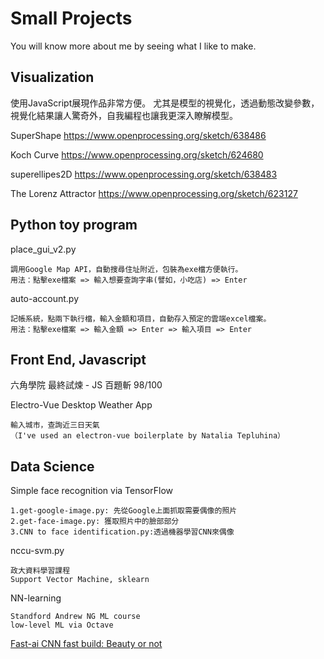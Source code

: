 # Small Projects

You will know more about me by seeing what I like to make.

## Visualization

使用JavaScript展現作品非常方便。
尤其是模型的視覺化，透過動態改變參數，視覺化結果讓人驚奇外，自我編程也讓我更深入瞭解模型。

SuperShape
<https://www.openprocessing.org/sketch/638486>

Koch Curve
<https://www.openprocessing.org/sketch/624680>

superellipes2D
<https://www.openprocessing.org/sketch/638483>

The Lorenz Attractor
<https://www.openprocessing.org/sketch/623127>

## Python toy program

place_gui_v2.py

    調用Google Map API，自動搜尋住址附近，包裝為exe檔方便執行。
    用法：點擊exe檔案 => 輸入想要查詢字串(譬如，小吃店) => Enter

auto-account.py

    記帳系統，點兩下執行檔，輸入金額和項目，自動存入預定的雲端excel檔案。
    用法：點擊exe檔案 => 輸入金額 => Enter => 輸入項目 => Enter

## Front End, Javascript

六角學院 最終試煉 - JS 百題斬 98/100

Electro-Vue Desktop Weather App

    輸入城市，查詢近三日天氣
    （I've used an electron-vue boilerplate by Natalia Tepluhina）

## Data Science

Simple face recognition via TensorFlow

    1.get-google-image.py: 先從Google上面抓取需要偶像的照片
    2.get-face-image.py: 獲取照片中的臉部部分
    3.CNN to face identification.py:透過機器學習CNN來偶像

nccu-svm.py

    政大資料學習課程
    Support Vector Machine, sklearn

NN-learning

    Standford Andrew NG ML course
    low-level ML via Octave
    

[Fast-ai CNN fast build: Beauty or not](https://github.com/re4388/beauty-classfier-fastai-render)
    

